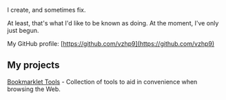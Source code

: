I create, and sometimes fix.

At least, that's what I'd like to be known as doing. At the moment, I've only just begun.

My GitHub profile: [https://github.com/vzhp9](https://github.com/vzhp9)

## My projects

[Bookmarklet Tools](https://vzhp9.github.io/BookmarkletTools) - Collection of tools to aid in convenience when browsing the Web.
